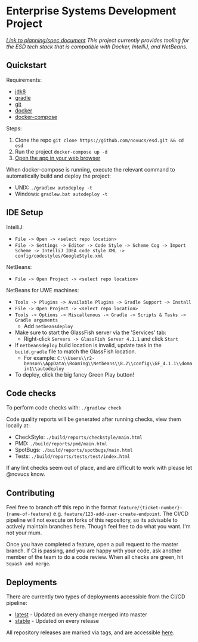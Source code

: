 # Enterprise Systems Development Project
*[Link to planning/spec document](https://docs.google.com/document/d/1-RYVGb9SWycJ3qjYdG6a2n_CVkIMA-091wgTMpM1pWw/edit?usp=sharing)*
*This project currently provides tooling for the ESD tech stack that is compatible with Docker, IntelliJ, and NetBeans.*

## Quickstart
Requirements:
* [jdk8](https://www.oracle.com/technetwork/java/javase/downloads/jdk8-downloads-2133151.html)
* [gradle](https://gradle.org/install/)
* [git](https://git-scm.com/)
* [docker](https://docs.docker.com/get-started/)
* [docker-compose](https://docs.docker.com/compose/)

Steps:
1. Clone the repo `git clone https://github.com/novucs/esd.git && cd esd`
2. Run the project `docker-compose up -d`
3. [Open the app in your web browser](http://localhost:8080/app/)

When docker-compose is running, execute the relevant command to automatically build and deploy the project:
* UNIX: `./gradlew autodeploy -t`
* Windows: `gradlew.bat autodeploy -t`

## IDE Setup
IntelliJ:
* `File -> Open -> <select repo location>`
* `File -> Settings -> Editor -> Code Style -> Scheme Cog -> Import Scheme -> IntelliJ IDEA code style XML -> config/codestyles/GoogleStyle.xml`

NetBeans:
* `File -> Open Project -> <select repo location>`

NetBeans for UWE machines:
* `Tools -> Plugins -> Available Plugins -> Gradle Support -> Install`
* `File -> Open Project -> <select repo location>`
* `Tools -> Options -> Miscallenous -> Gradle -> Scripts & Tasks -> Gradle arguments`
    * Add `netbeansdeploy`
* Make sure to start the GlassFish server via the 'Services' tab:
    * Right-click `Servers -> GlassFish Server 4.1.1` and click `Start`
* If `netbeansdeploy` build location is invalid, update task in the `build.gradle` file to match the GlassFish location.
    * For example: `C:\\Users\\r2-benson\\AppData\\Roaming\\Netbeans\\8.2\\config\\GF_4.1.1\\domain1\\autodeploy`
* To deploy, click the big fancy Green Play button!

## Code checks
To perform code checks with: `./gradlew check`

Code quality reports will be generated after running checks, view them locally at:
* CheckStyle: `./build/reports/checkstyle/main.html`
* PMD: `./build/reports/pmd/main.html`
* SpotBugs: `./build/reports/spotbugs/main.html`
* Tests: `./build/reports/tests/test/index.html`

If any lint checks seem out of place, and are difficult to work with please let @novucs know.

## Contributing
Feel free to branch off this repo in the format `feature/{ticket-number}-{name-of-feature}` e.g. 
`feature/123-add-user-create-endpoint`. The CI/CD pipeline will not execute on forks of this
repository, so its advisable to actively maintain branches here. Though feel free to do what you
want. I'm not your mum.

Once you have completed a feature, open a pull request to the master branch. If CI is passing, and
you are happy with your code, ask another member of the team to do a code review. When all checks
are green, hit `Squash and merge`.

## Deployments
There are currently two types of deployments accessible from the CI/CD pipeline:
* [latest](http://esd.novucs.net:8080/latest/) - Updated on every change merged into master
* [stable](http://esd.novucs.net:8080/stable/) - Updated on every release

All repository releases are marked via tags, and are accessible [here](https://github.com/novucs/esd/releases).
